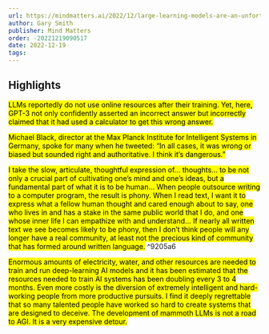 ```yaml
---
url: https://mindmatters.ai/2022/12/large-learning-models-are-an-unfortunate-detour-in-ai/
author: Gary Smith
publisher: Mind Matters
order: -20221219090517
date: 2022-12-19
tags:
---
```


## Highlights
<mark>LLMs reportedly do not use online resources after their training. Yet, here, GPT-3 not only confidently asserted an incorrect answer but incorrectly claimed that it had used a calculator to get this wrong answer.</mark>

<mark>Michael Black, director at the Max Planck Institute for Intelligent Systems in Germany, spoke for many when he tweeted: “In all cases, it was wrong or biased but sounded right and authoritative. I think it’s dangerous.”</mark>

<mark>I take the slow, articulate, thoughtful expression of… thoughts… to be not only a crucial part of cultivating one’s mind and one’s ideas, but a fundamental part of what it is to be human… When people outsource writing to a computer program, the result is phony. When I read text, I want it to express what a fellow human thought and cared enough about to say, one who lives in and has a stake in the same public world that I do, and one whose inner life I can empathize with and understand… If nearly all written text we see becomes likely to be phony, then I don’t think people will any longer have a real community, at least not the precious kind of community that has formed around written language.</mark> ^9205a6

<mark>Enormous amounts of electricity, water, and other resources are needed to train and run deep-learning AI models and it has been estimated that the resources needed to train AI systems has been doubling every 3 to 4 months. Even more costly is the diversion of extremely intelligent and hard-working people from more productive pursuits. I find it deeply regrettable that so many talented people have worked so hard to create systems that are designed to deceive. The development of mammoth LLMs is not a road to AGI. It is a very expensive detour.</mark>

